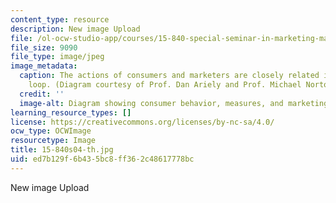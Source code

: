 ```yaml
---
content_type: resource
description: New image Upload
file: /ol-ocw-studio-app/courses/15-840-special-seminar-in-marketing-marketing-management-spring-2004/ed7b129f6b435bc8ff362c48617778bc_15-840s04-th.jpg
file_size: 9090
file_type: image/jpeg
image_metadata:
  caption: The actions of consumers and marketers are closely related in this continuous
    loop. (Diagram courtesy of Prof. Dan Ariely and Prof. Michael Norton.)
  credit: ''
  image-alt: Diagram showing consumer behavior, measures, and marketing actions.
learning_resource_types: []
license: https://creativecommons.org/licenses/by-nc-sa/4.0/
ocw_type: OCWImage
resourcetype: Image
title: 15-840s04-th.jpg
uid: ed7b129f-6b43-5bc8-ff36-2c48617778bc
---
```

New image Upload